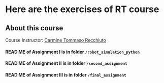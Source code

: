 # Here are the exercises of RT course
## About this course

Course Instructor: [Carmine Tommaso Recchiuto](https://github.com/CarmineD8)

#### READ ME of Assignment I is in folder `/robot_simulation_python`
#### READ ME of Assignment II is in folder `/second_assignment`
#### READ ME of Assignment III is in folder `/final_assignment`
<!-- #### READ ME of Assignment III is in folder `/final_ws` -->

